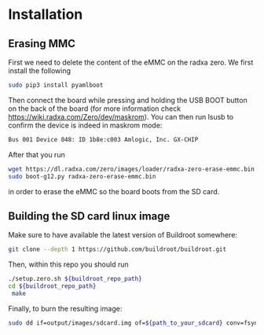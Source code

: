 # Installation
## Erasing MMC
First we need to delete the content of the eMMC on the radxa zero. We first install the following
```bash
sudo pip3 install pyamlboot
```
Then connect the board while pressing and holding the USB BOOT button on the back of the board (for more information check https://wiki.radxa.com/Zero/dev/maskrom). 
You can then run lsusb to confirm the device is indeed in maskrom mode:
```bash
Bus 001 Device 048: ID 1b8e:c003 Amlogic, Inc. GX-CHIP
```
After that you run
```bash
wget https://dl.radxa.com/zero/images/loader/radxa-zero-erase-emmc.bin
sudo boot-g12.py radxa-zero-erase-emmc.bin
```

in order to erase the eMMC so the board boots from the SD card.

## Building the SD card linux image
Make sure to have available the latest version of Buildroot somewhere:
```bash
git clone --depth 1 https://github.com/buildroot/buildroot.git
```

Then, within this repo you should run
```bash
./setup.zero.sh ${buildroot_repo_path}
cd ${buildroot_repo_path}
 make
```

Finally, to burn the resulting image:
```bash
sudo dd if=output/images/sdcard.img of=${path_to_your_sdcard} conv=fsync,notrunc bs=10M status=progress
```
